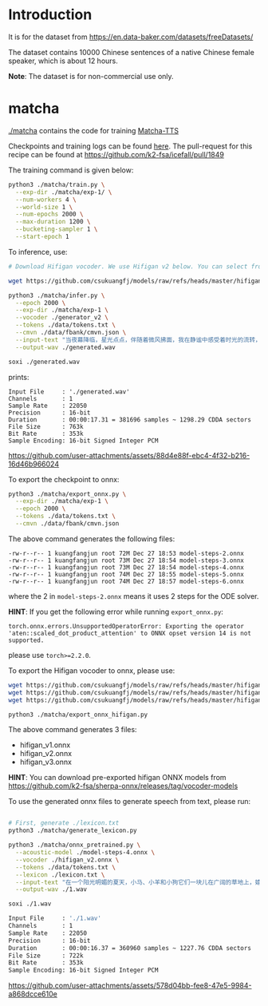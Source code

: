 # Introduction

It is for the dataset from
https://en.data-baker.com/datasets/freeDatasets/

The dataset contains 10000 Chinese sentences of a native Chinese female speaker,
which is about 12 hours.


**Note**: The dataset is for non-commercial use only.


# matcha

[./matcha](./matcha) contains the code for training [Matcha-TTS](https://github.com/shivammehta25/Matcha-TTS)

Checkpoints and training logs can be found [here](https://huggingface.co/csukuangfj/icefall-tts-baker-matcha-zh-2024-12-27).
The pull-request for this recipe can be found at <https://github.com/k2-fsa/icefall/pull/1849>

The training command is given below:
```bash
python3 ./matcha/train.py \
  --exp-dir ./matcha/exp-1/ \
  --num-workers 4 \
  --world-size 1 \
  --num-epochs 2000 \
  --max-duration 1200 \
  --bucketing-sampler 1 \
  --start-epoch 1
```

To inference, use:

```bash
# Download Hifigan vocoder. We use Hifigan v2 below. You can select from v1, v2, or v3

wget https://github.com/csukuangfj/models/raw/refs/heads/master/hifigan/generator_v2

python3 ./matcha/infer.py \
  --epoch 2000 \
  --exp-dir ./matcha/exp-1 \
  --vocoder ./generator_v2 \
  --tokens ./data/tokens.txt \
  --cmvn ./data/fbank/cmvn.json \
  --input-text "当夜幕降临，星光点点，伴随着微风拂面，我在静谧中感受着时光的流转，思念如涟漪荡漾，梦境如画卷展开，我与自然融为一体，沉静在这片宁静的美丽之中，感受着生命的奇迹与温柔。" \
  --output-wav ./generated.wav
```

```bash
soxi ./generated.wav
```

prints:
```
Input File     : './generated.wav'
Channels       : 1
Sample Rate    : 22050
Precision      : 16-bit
Duration       : 00:00:17.31 = 381696 samples ~ 1298.29 CDDA sectors
File Size      : 763k
Bit Rate       : 353k
Sample Encoding: 16-bit Signed Integer PCM
```

https://github.com/user-attachments/assets/88d4e88f-ebc4-4f32-b216-16d46b966024


To export the checkpoint to onnx:
```bash
python3 ./matcha/export_onnx.py \
  --exp-dir ./matcha/exp-1 \
  --epoch 2000 \
  --tokens ./data/tokens.txt \
  --cmvn ./data/fbank/cmvn.json
```

The above command generates the following files:
```
-rw-r--r-- 1 kuangfangjun root 72M Dec 27 18:53 model-steps-2.onnx
-rw-r--r-- 1 kuangfangjun root 73M Dec 27 18:54 model-steps-3.onnx
-rw-r--r-- 1 kuangfangjun root 73M Dec 27 18:54 model-steps-4.onnx
-rw-r--r-- 1 kuangfangjun root 74M Dec 27 18:55 model-steps-5.onnx
-rw-r--r-- 1 kuangfangjun root 74M Dec 27 18:57 model-steps-6.onnx
```

where the 2 in `model-steps-2.onnx` means it uses 2 steps for the ODE solver.

**HINT**: If you get the following error while running `export_onnx.py`:

```
torch.onnx.errors.UnsupportedOperatorError: Exporting the operator
'aten::scaled_dot_product_attention' to ONNX opset version 14 is not supported.
```

please use `torch>=2.2.0`.

To export the Hifigan vocoder to onnx, please use:

```bash
wget https://github.com/csukuangfj/models/raw/refs/heads/master/hifigan/generator_v1
wget https://github.com/csukuangfj/models/raw/refs/heads/master/hifigan/generator_v2
wget https://github.com/csukuangfj/models/raw/refs/heads/master/hifigan/generator_v3

python3 ./matcha/export_onnx_hifigan.py
```

The above command generates 3 files:

  - hifigan_v1.onnx
  - hifigan_v2.onnx
  - hifigan_v3.onnx

**HINT**: You can download pre-exported hifigan ONNX models from
<https://github.com/k2-fsa/sherpa-onnx/releases/tag/vocoder-models>

To use the generated onnx files to generate speech from text, please run:

```bash

# First, generate ./lexicon.txt
python3 ./matcha/generate_lexicon.py

python3 ./matcha/onnx_pretrained.py \
  --acoustic-model ./model-steps-4.onnx \
  --vocoder ./hifigan_v2.onnx \
  --tokens ./data/tokens.txt \
  --lexicon ./lexicon.txt \
  --input-text "在一个阳光明媚的夏天，小马、小羊和小狗它们一块儿在广阔的草地上，嬉戏玩耍，这时小猴来了，还带着它心爱的足球活蹦乱跳地跑前、跑后教小马、小羊、小狗踢足球。" \
  --output-wav ./1.wav
```

```bash
soxi ./1.wav

Input File     : './1.wav'
Channels       : 1
Sample Rate    : 22050
Precision      : 16-bit
Duration       : 00:00:16.37 = 360960 samples ~ 1227.76 CDDA sectors
File Size      : 722k
Bit Rate       : 353k
Sample Encoding: 16-bit Signed Integer PCM
```

https://github.com/user-attachments/assets/578d04bb-fee8-47e5-9984-a868dcce610e

